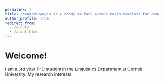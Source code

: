 ```yaml
---
permalink: /
title: "academicpages is a ready-to-fork GitHub Pages template for academic personal websites"
author_profile: true
redirect_from: 
  - /about/
  - /about.html
---
```


Welcome! 
======
I am a 3rd year PhD student in the Linguistics Department at Cornell University. My research interests 

